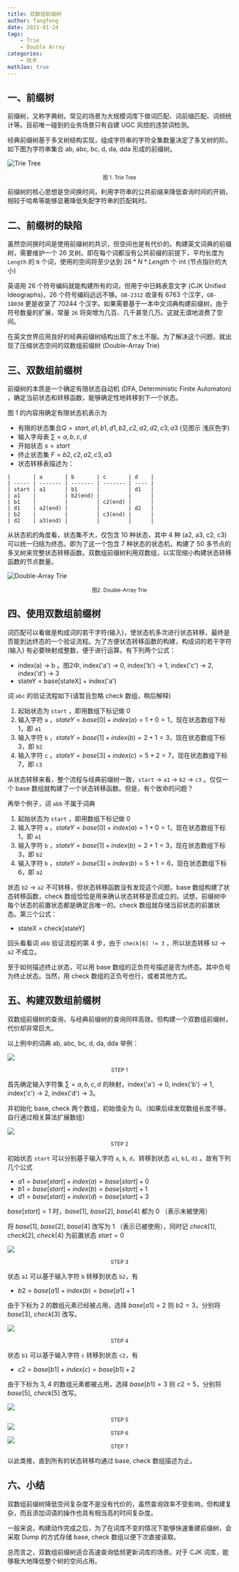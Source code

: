 ```yaml
---
title: 双数组前缀树
author: fangfeng
date: 2021-01-24
tags:
    - Trie
    - Double Array
categories:
    - 技术
mathJax: true
---
```


## 一、前缀树

前缀树，又称字典树。常见的场景为大规模词库下做词匹配、词前缀匹配、词频统计等。目前唯一碰到的业务场景只有自建 UGC 风控的违禁词检测。

经典前缀树基于多叉树结构实现，组成字符串的字符全集数量决定了多叉树的阶。如下图为字符串集合 ab, abc, bc, d, da, dda 形成的前缀树。

![Trie Tree](https://img.ffutop.com/5C605336-E961-463E-9919-9360FC8AFA27.png)
<small><center>图 1. Trie Tree</center></small>

前缀树的核心思想是空间换时间，利用字符串的公共前缀来降低查询时间的开销，相较于哈希等能够显著降低失配字符串的匹配耗时。

<!--more-->

## 二、前缀树的缺陷

虽然空间换时间是使用前缀树的共识，但空间也是有代价的。构建英文词典的前缀树，需要维护一个 26 叉树。即在每个词都没有公共前缀的前提下，平均长度为 `Length` 的 `N` 个词，使用的空间将至少达到 $26 * N * Length$ 个 int (节点指针的大小)

英语用 26 个符号编码就能构建所有的词，但用于中日韩表意文字 (CJK Unified Ideographs)，26 个符号编码远远不够。`GB-2312` 收录有 6763 个汉字，`GB-18030` 更是收录了 70244 个汉字。如果需要基于一本中文词典构建前缀树，由于符号数量的扩展，常量 `26` 将突增为几百、几千甚至几万。这就无谓地浪费了空间。

在英文世界应用良好的经典前缀树结构出现了水土不服。为了解决这个问题，就出现了压缩状态空间的双数组前缀树 (Double-Array Trie)

## 三、双数组前缀树

前缀树的本质是一个确定有限状态自动机 (DFA, Deterministic Finite Automaton) ，确定当前状态和转移函数，能够确定性地转移到下一个状态。

图 1 的内容用确定有限状态机表示为

-   有限的状态集合$Q = start, a1, b1, d1, b2, c2, a2, d2, c3, a3$ (见图示 浅灰色字)
-   输入字母表 $\sum = {a, b, c, d}$
-   开始状态 $s = start$
-   终止状态集 $F = b2, c2, a2, c3, a3$
-   状态转移表描述为：

```plain
|       | a       | b       | c       | d    |
| ----- | ------- | ------- | ------- | ---- |
| start | a1      | b1      |         | d1   |
| a1    |         | b2(end) |         |      |
| b1    |         |         | c2(end) |      |
| d1    | a2(end) |         |         | d2   |
| b2    |         |         | c3(end) |      |
| d2    | a3(end) |         |         |      |
```

从状态机的角度看，状态集不大，仅包含 10 种状态，其中 4 种 (a2, a3, c2, c3) 可以统一归结为终态。即为了这一个包含 7 种状态的状态机，构建了 50 多节点的多叉树来完整状态转移函数。双数组前缀树利用双数组，以实现缩小构建状态转移函数的节点数量。

![Double-Array Trie](https://img.ffutop.com/76902EBE-0507-4F16-A7D4-ED7CB4F092AF.png)
<small><center>图2. Double-Array Trie</center></small>

## 四、使用双数组前缀树

词匹配可以看做是构成词的若干字符(输入)，使状态机多次进行状态转移，最终是否能到达终态的一个验证流程。为了方便状态转移函数的构建，构成词的若干字符(输入) 有必要映射成整数，便于进行运算。有下列两个公式：

- index(a) -> b 。图2中, index('a') -> 0, index('b') -> 1, index('c') -> 2, index('d') -> 3
- stateY = base[stateX] + index('a')

词 `abc` 的验证流程如下(请暂且忽略 check 数组，稍后解释)

1. 起始状态为 `start` ，即用数组下标记做 0
2. 输入字符 `a` ，$stateY = base[0] + index(a) = 1 + 0 = 1$，现在状态数组下标 1，即 `a1`
3. 输入字符 `b` ，$stateY = base[1] + index(b) = 2 + 1 = 3$，现在状态数组下标 3，即 `b2`
4. 输入字符 `c` ，$stateY = base[3] + index(c) = 5 + 2 = 7$，现在状态数组下标 7，即 `c3`

从状态转移来看，整个流程与经典前缀树一致，`start` -> `a1` -> `b2` -> `c3` 。仅仅一个 base 数组就构建了一个状态转移函数。但是，有个致命的问题？

再举个例子，词 `abb` 不属于词典

1. 起始状态为 `start` ，即用数组下标记做 0
2. 输入字符 `a` ，$stateY = base[0] + index(a) = 1 + 0 = 1$，现在状态数组下标 1，即 `a1`
3. 输入字符 `b` ，$stateY = base[1] + index(b) = 2 + 1 = 3$，现在状态数组下标 3，即 `b2`
4. 输入字符 `b` ，$stateY = base[3] + index(b) = 5 + 1 = 6$，现在状态数组下标 6，即 `a2`

状态 `b2` -> `a2` 不可转移，但状态转移函数没有发现这个问题。base 数组构建了状态转移函数，check 数组恰恰是用来确认状态转移是否成立的。试想，前缀树中每个状态的前置状态都是确定且唯一的。check 数组就存储当前状态的前置状态。第三个公式：

- stateX = check[stateY]

回头看看词 `abb` 验证流程的第 4 步，由于 `check[6] != 3` ，所以状态转移 `b2` -> `a2` 不成立。

至于如何描述终止状态，可以用 base 数组的正负符号描述是否为终态。其中负号为终止状态。当然，用 check 数组的正负号也行，或者其他方式。

## 五、构建双数组前缀树

双数组前缀树的查询，与经典前缀树的查询同样高效。但构建一个双数组前缀树，代价却非常巨大。

以上例中的词典 ab, abc, bc, d, da, dda 举例：

![](https://img.ffutop.com/EDCB2F89-F9D1-4309-8B30-DE9F134FCDD7.png)
<small><center>STEP 1</center></small>

首先确定输入字符集 $\sum = {a, b, c, d}$ 的映射，index('a') -> 0, index('b') -> 1, index('c') -> 2, index('d') -> 3。

并初始化 base, check 两个数组，初始值全为 0。（如果后续发现数组长度不够，自行通过相关算法扩展数组）

![](https://img.ffutop.com/3AE680C2-7F35-48B1-92E0-9B6825524775.png)
<small><center>STEP 2</center></small>

初始状态 `start` 可以分别基于输入字符 `a`, `b`, `d`，转移到状态 `a1`, `b1`, `d1` 。故有下列几个公式

- $a1 = base[start] + index(a) = base[start] + 0$
- $b1 = base[start] + index(b) = base[start] + 1$
- $d1 = base[start] + index(d) = base[start] + 3$

$base[start] = 1$ 时，$base[1]$, $base[2]$, $base[4]$ 都为 0 （表示未被使用）

将 $base[1]$, $base[2]$, $base[4]$ 改写为 1 （表示已被使用），同时记 $check[1]$, $check[2]$, $check[4]$ 为前置状态 $start=0$

![](https://img.ffutop.com/A00B2C80-C273-4B56-9868-819B66A5E0C2.png)
<small><center>STEP 3</center></small>

状态 `a1` 可以基于输入字符 `b` 转移到状态 `b2`，有

- $b2 = base[a1] + index(b) = base[a1] + 1$

由于下标为 2 的数组元素已经被占用，选择 $base[a1] = 2$ 则 $b2 = 3$，分别将 $base[3]$, $check[3]$ 改写。

![](https://img.ffutop.com/7B2BE188-9B90-4C90-BF59-126A985CCDD4.png)
<small><center>STEP 4</center></small>

状态 `b1` 可以基于输入字符 `c` 转移到状态 `c2`，有

- $c2 = base[b1] + index(c) = base[b1] + 2$

由于下标为 3, 4 的数组元素都被占用，选择 $base[b1] = 3$ 则 $c2 = 5$，分别将 $base[5]$, $check[5]$ 改写。

![](https://img.ffutop.com/4A327286-B512-468B-9993-3E8F395533FE.png)
<small><center>STEP 5</center></small>
![](https://img.ffutop.com/26FF5589-ED4A-464B-A149-EC8CB26C4AF6.png)
<small><center>STEP 6</center></small>
![](https://img.ffutop.com/E96FEA01-84E4-4E4F-8047-F8CD8325B8F1.png)
<small><center>STEP 7</center></small>

以此类推，直到所有的状态转移均通过 base, check 数组描述为止。

## 六、小结

双数组前缀树降低空间复杂度不是没有代价的，虽然查询效率不受影响，但构建复杂，而且添加词语的操作也具有相当高的时间复杂度。

一般来说，构建动作完成之后，为了在词库不变的情况下能够快速重建前缀树，会采取 Dump 的方式存储 base, check 数组以便下次直接读取。

总而言之，双数组前缀树适合高速查询低频更新词库的场景。对于 CJK 词库，能够极大地降低整个树的空间占用。

